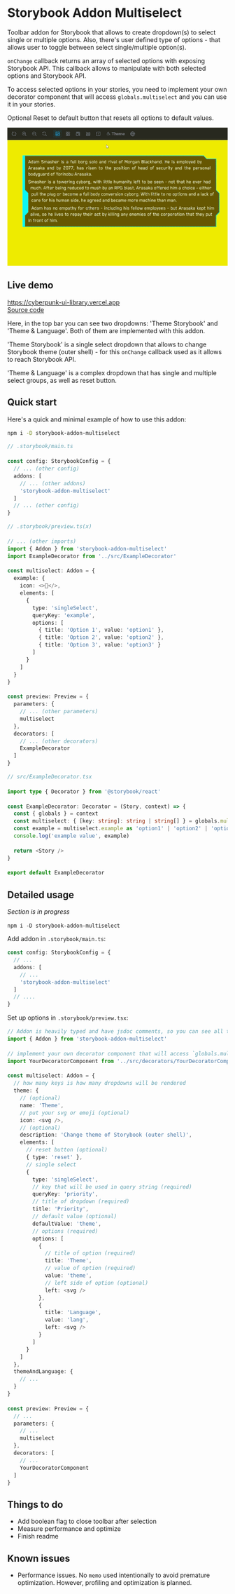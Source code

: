 # Storybook Addon Multiselect

Toolbar addon for Storybook that allows to create dropdown(s) to select single or multiple options. Also, there's user defined type of options - that allows user to toggle between select single/multiple option(s).

`onChange` callback returns an array of selected options with exposing Storybook API. This callback allows to manipulate with both selected options and Storybook API.

To access selected options in your stories, you need to implement your own decorator component that will access `globals.multiselect` and you can use it in your stories.

Optional Reset to default button that resets all options to default values.

![Demo multiselect image](./demo.gif)

## Live demo

https://cyberpunk-ui-library.vercel.app \
[Source code](https://github.com/somewonderfulguy/cyberpunk/tree/master/packages/library)

Here, in the top bar you can see two dropdowns: 'Theme Storybook' and 'Theme & Language'. Both of them are implemented with this addon.

'Theme Storybook' is a single select dropdown that allows to change Storybook theme (outer shell) - for this `onChange` callback used as it allows to reach Storybook API.

'Theme & Language' is a complex dropdown that has single and multiple select groups, as well as reset button.

## Quick start

Here's a quick and minimal example of how to use this addon:

```sh
npm i -D storybook-addon-multiselect
```

```ts
// .storybook/main.ts

const config: StorybookConfig = {
  // ... (other config)
  addons: [
    // ... (other addons)
    'storybook-addon-multiselect'
  ]
  // ... (other config)
}
```

```ts
// .storybook/preview.ts(x)

// ... (other imports)
import { Addon } from 'storybook-addon-multiselect'
import ExampleDecorator from '../src/ExampleDecorator'

const multiselect: Addon = {
  example: {
    icon: <>💾</>,
    elements: [
      {
        type: 'singleSelect',
        queryKey: 'example',
        options: [
          { title: 'Option 1', value: 'option1' },
          { title: 'Option 2', value: 'option2' },
          { title: 'Option 3', value: 'option3' }
        ]
      }
    ]
  }
}

const preview: Preview = {
  parameters: {
    // ... (other parameters)
    multiselect
  },
  decorators: [
    // ... (other decorators)
    ExampleDecorator
  ]
}
```

```ts
// src/ExampleDecorator.tsx

import type { Decorator } from '@storybook/react'

const ExampleDecorator: Decorator = (Story, context) => {
  const { globals } = context
  const multiselect: { [key: string]: string | string[] } = globals.multiselect
  const example = multiselect.example as 'option1' | 'option2' | 'option3'
  console.log('example value', example)

  return <Story />
}

export default ExampleDecorator
```

## Detailed usage

_Section is in progress_

`npm i -D storybook-addon-multiselect`

Add addon in `.storybook/main.ts`:

```ts
const config: StorybookConfig = {
  // ...
  addons: [
    // ...
    'storybook-addon-multiselect'
  ]
  // ....
}
```

Set up options in `.storybook/preview.tsx`:

```ts
// Addon is heavily typed and have jsdoc comments, so you can see all the clues in your IDE
import { Addon } from 'storybook-addon-multiselect'

// implement your own decorator component that will access `globals.multiselect` and you can use it in your stories
import YourDecoratorComponent from '../src/decorators/YourDecoratorComponent'

const multiselect: Addon = {
  // how many keys is how many dropdowns will be rendered
  theme: {
    // (optional)
    name: 'Theme',
    // put your svg or emoji (optional)
    icon: <svg />,
    // (optional)
    description: 'Change theme of Storybook (outer shell)',
    elements: [
      // reset button (optional)
      { type: 'reset' },
      // single select
      {
        type: 'singleSelect',
        // key that will be used in query string (required)
        queryKey: 'priority',
        // title of dropdown (required)
        title: 'Priority',
        // default value (optional)
        defaultValue: 'theme',
        // options (required)
        options: [
          {
            // title of option (required)
            title: 'Theme',
            // value of option (required)
            value: 'theme',
            // left side of option (optional)
            left: <svg />
          },
          {
            title: 'Language',
            value: 'lang',
            left: <svg />
          }
        ]
      }
    ]
  },
  themeAndLanguage: {
    // ...
  }
}

const preview: Preview = {
  // ...
  parameters: {
    // ...
    multiselect
  },
  decorators: [
    // ...
    YourDecoratorComponent
  ]
}
```

## Things to do

- Add boolean flag to close toolbar after selection
- Measure performance and optimize
- Finish readme

## Known issues

- Performance issues. No `memo` used intentionally to avoid premature optimization. However, profiling and optimization is planned.
